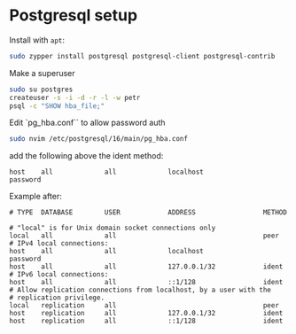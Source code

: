 # Postgresql setup

Install with `apt`:

```sh
sudo zypper install postgresql postgresql-client postgresql-contrib
```

Make a superuser

```sh
sudo su postgres
createuser -s -i -d -r -l -w petr
psql -c "SHOW hba_file;"
```

Edit `pg_hba.conf`` to allow password auth

```sh
sudo nvim /etc/postgresql/16/main/pg_hba.conf
```

add the following above the ident method:

```
host    all             all             localhost               password
```

Example after:

```
# TYPE  DATABASE        USER            ADDRESS                 METHOD

# "local" is for Unix domain socket connections only
local   all             all                                     peer
# IPv4 local connections:
host    all             all             localhost               password
host    all             all             127.0.0.1/32            ident
# IPv6 local connections:
host    all             all             ::1/128                 ident
# Allow replication connections from localhost, by a user with the
# replication privilege.
local   replication     all                                     peer
host    replication     all             127.0.0.1/32            ident
host    replication     all             ::1/128                 ident
```
